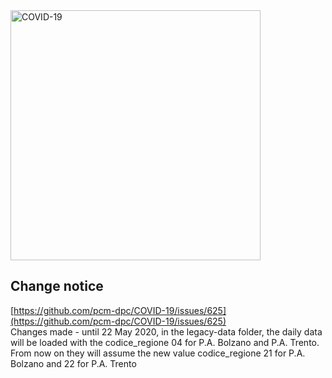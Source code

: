 <img src="http://opendatadpc.maps.arcgis.com/sharing/rest/content/items/5c8ef7516b5b4bb19f61037b4cd69015/data" alt="COVID-19" data-canonical-src="http://opendatadpc.maps.arcgis.com/sharing/rest/content/items/5c8ef7516b5b4bb19f61037b4cd69015/data" width="400" />

## Change notice
[https://github.com/pcm-dpc/COVID-19/issues/625](https://github.com/pcm-dpc/COVID-19/issues/625)<br>
Changes made - until 22 May 2020, in the legacy-data folder, the daily data will be loaded with the codice_regione 04 for P.A. Bolzano and P.A. Trento. From now on they will assume the new value codice_regione 21 for P.A. Bolzano and 22 for P.A. Trento<br><br>
